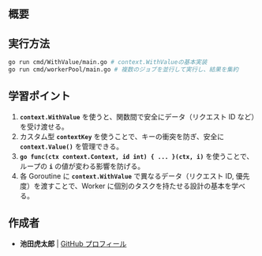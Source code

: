 ## **概要**

## **実行方法**

```sh
go run cmd/WithValue/main.go # context.WithValueの基本実装
go run cmd/workerPool/main.go # 複数のジョブを並行して実行し、結果を集約
```

## **学習ポイント**

1.  **`context.WithValue`** を使うと、関数間で安全にデータ（リクエスト ID など）を受け渡せる。
2.  カスタム型 **`contextKey`** を使うことで、キーの衝突を防ぎ、安全に **`context.Value()`** を管理できる。
3.  **`go func(ctx context.Context, id int) { ... }(ctx, i)`** を使うことで、ループの **`i`** の値が変わる影響を防げる。
4.  各 Goroutine に **`context.WithValue`** で異なるデータ（リクエスト ID, 優先度）を渡すことで、Worker に個別のタスクを持たせる設計の基本を学べる。

## 作成者

- **池田虎太郎** | [GitHub プロフィール](https://github.com/kotaroikeda-apl-dev)
